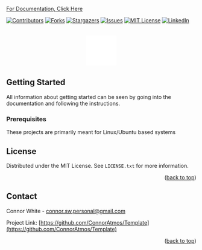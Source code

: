 [For Documentation, Click Here](docs/DOCS.md)

<!-- Improved compatibility of back to top link: See: https://github.com/othneildrew/Best-README-Template/pull/73 -->
<a name="readme-top"></a>
<!--
*** Thanks for checking out the Best-README-Template. If you have a suggestion
*** that would make this better, please fork the repo and create a pull request
*** or simply open an issue with the tag "enhancement".
*** Don't forget to give the project a star!
*** Thanks again! Now go create something AMAZING! :D
-->



<!-- PROJECT SHIELDS -->
<!--
*** I'm using markdown "reference style" links for readability.
*** Reference links are enclosed in brackets [ ] instead of parentheses ( ).
*** See the bottom of this document for the declaration of the reference variables
*** for contributors-url, forks-url, etc. This is an optional, concise syntax you may use.
*** https://www.markdownguide.org/basic-syntax/#reference-style-links
-->
[![Contributors][contributors-shield]][contributors-url]
[![Forks][forks-shield]][forks-url]
[![Stargazers][stars-shield]][stars-url]
[![Issues][issues-shield]][issues-url]
[![MIT License][license-shield]][license-url]
[![LinkedIn][linkedin-shield]][linkedin-url]



<!-- PROJECT LOGO -->
<br />
<div align="center">
  <a href="https://github.com/othneildrew/Best-README-Template">
    <img src="/storage/logo.png" alt="Logo" width="80" height="80">
  </a>
</div>



<!-- GETTING STARTED -->
## Getting Started

All information about getting started can be seen by going into the documentation and following the instructions.

### Prerequisites

These projects are primarily meant for Linux/Ubuntu based systems



<!-- LICENSE -->
## License

Distributed under the MIT License. See `LICENSE.txt` for more information.

<p align="right">(<a href="#readme-top">back to top</a>)</p>



<!-- CONTACT -->
## Contact

Connor White - connor.sw.personal@gmail.com

Project Link: [https://github.com/ConnorAtmos/Template](https://github.com/ConnorAtmos/Template)

<p align="right">(<a href="#readme-top">back to top</a>)</p>


<!-- MARKDOWN LINKS & IMAGES -->
<!-- https://www.markdownguide.org/basic-syntax/#reference-style-links -->
[contributors-shield]: https://img.shields.io/github/contributors/ConnorAtmos/Template.svg?style=for-the-badge
[contributors-url]: https://github.com/ConnorAtmos/Template/graphs/contributors
[forks-shield]: https://img.shields.io/github/forks/ConnorAtmos/Template.svg?style=for-the-badge
[forks-url]: https://github.com/ConnorAtmos/Template/network/members
[stars-shield]: https://img.shields.io/github/stars/ConnorAtmos/Template.svg?style=for-the-badge
[stars-url]: https://github.com/ConnorAtmos/Template/stargazers
[issues-shield]: https://img.shields.io/github/issues/ConnorAtmos/Template.svg?style=for-the-badge
[issues-url]: https://github.com/ConnorAtmos/Template/issues
[license-shield]: https://img.shields.io/github/license/ConnorAtmos/Template.svg?style=for-the-badge
[license-url]: https://github.com/ConnorAtmos/Template/blob/master/LICENSE.txt
[linkedin-shield]: https://img.shields.io/badge/-LinkedIn-black.svg?style=for-the-badge&logo=linkedin&colorB=555
[linkedin-url]: https://www.linkedin.com/in/connor-white-38a5501a0/


